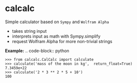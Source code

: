 # calcalc

Simple calculator based on `Sympy` and `Wolfram Alpha`
- takes string input
- interprets input as math with Sympy.simplify
- request Wolfram Alpha for more non-trivial strings

**Example:**
.. code-block:: python

    >>> from calcalc.CalCalc import calculate
    >>> calculate('mass of the moon in kg',  return_float=True)
    7.3459e+22
    >>> calculate('2 * 3 ** 2 * 5 + 10')
    100
